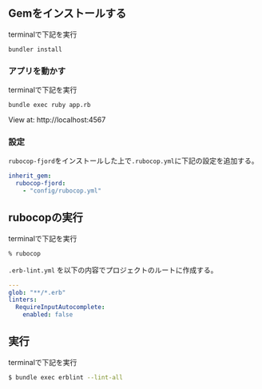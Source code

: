 ## Gemをインストールする

terminalで下記を実行
```
bundler install
```
### アプリを動かす
terminalで下記を実行
```
bundle exec ruby app.rb
```

View at: http://localhost:4567

### 設定

`rubocop-fjord`をインストールした上で`.rubocop.yml`に下記の設定を追加する。

```yml
inherit_gem:
  rubocop-fjord:
    - "config/rubocop.yml"
```
## rubocopの実行

terminalで下記を実行

```zsh
% rubocop
```

`.erb-lint.yml` を以下の内容でプロジェクトのルートに作成する。

```yaml
---
glob: "**/*.erb"
linters:
  RequireInputAutocomplete:
    enabled: false
```
## 実行

terminalで下記を実行

```sh
$ bundle exec erblint --lint-all
```
